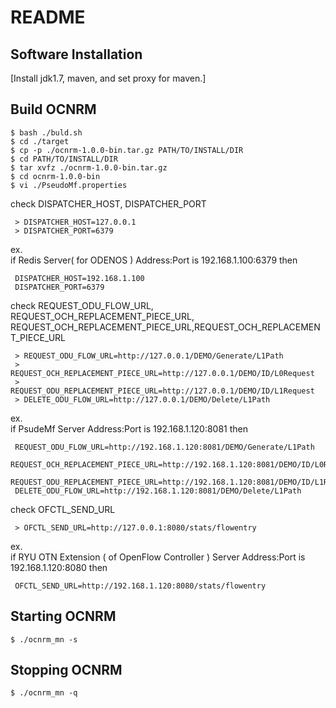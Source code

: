README
==========================

 Software Installation
--------------------------
[Install jdk1.7, maven, and set proxy for maven.]

 Build OCNRM
--------------------------

    $ bash ./buld.sh
    $ cd ./target
    $ cp -p ./ocnrm-1.0.0-bin.tar.gz PATH/TO/INSTALL/DIR
    $ cd PATH/TO/INSTALL/DIR
    $ tar xvfz ./ocnrm-1.0.0-bin.tar.gz
    $ cd ocnrm-1.0.0-bin
    $ vi ./PseudoMf.properties

check DISPATCHER_HOST, DISPATCHER_PORT

     > DISPATCHER_HOST=127.0.0.1
     > DISPATCHER_PORT=6379

ex.  
if Redis Server( for ODENOS ) Address:Port is 192.168.1.100:6379 then

     DISPATCHER_HOST=192.168.1.100
     DISPATCHER_PORT=6379

check REQUEST_ODU_FLOW_URL, REQUEST_OCH_REPLACEMENT_PIECE_URL, 
REQUEST_OCH_REPLACEMENT_PIECE_URL,REQUEST_OCH_REPLACEMENT_PIECE_URL

     > REQUEST_ODU_FLOW_URL=http://127.0.0.1/DEMO/Generate/L1Path
     > REQUEST_OCH_REPLACEMENT_PIECE_URL=http://127.0.0.1/DEMO/ID/L0Request
     > REQUEST_ODU_REPLACEMENT_PIECE_URL=http://127.0.0.1/DEMO/ID/L1Request
     > DELETE_ODU_FLOW_URL=http://127.0.0.1/DEMO/Delete/L1Path

ex.  
if PsudeMf Server Address:Port is 192.168.1.120:8081 then

     REQUEST_ODU_FLOW_URL=http://192.168.1.120:8081/DEMO/Generate/L1Path
     REQUEST_OCH_REPLACEMENT_PIECE_URL=http://192.168.1.120:8081/DEMO/ID/L0Request
     REQUEST_ODU_REPLACEMENT_PIECE_URL=http://192.168.1.120:8081/DEMO/ID/L1Request
     DELETE_ODU_FLOW_URL=http://192.168.1.120:8081/DEMO/Delete/L1Path

check OFCTL_SEND_URL

     > OFCTL_SEND_URL=http://127.0.0.1:8080/stats/flowentry

ex.  
if RYU OTN Extension ( of OpenFlow Controller ) Server Address:Port is 192.168.1.120:8080 then

     OFCTL_SEND_URL=http://192.168.1.120:8080/stats/flowentry
 

 Starting OCNRM
--------------------------

    $ ./ocnrm_mn -s


 Stopping OCNRM
--------------------------

    $ ./ocnrm_mn -q



